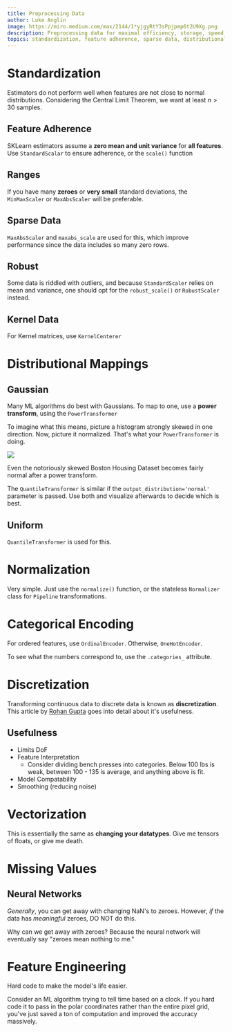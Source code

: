 ```yaml
---
title: Preprocessing Data 
author: Luke Anglin 
image: https://miro.medium.com/max/2144/1*yjgyRtY3sPpjpmp6t2U9Xg.png
description: Preprocessing data for maximal efficiency, storage, speed, and F1 scores. 
topics: standardization, feature adherence, sparse data, distributional mappings, categorical encoding, normalization, discretization
---
```


# Standardization  

Estimators do not perform well when features are not close to normal distributions.  Considering the <span class="keyword1">Central Limit Theorem</span>, we want at least $n > 30$ samples.  

## Feature Adherence

SKLearn estimators assume a **zero mean and unit variance** for **all features**.  Use `StandardScalar` to ensure adherence, or the `scale()` function

## Ranges

If you have many **zeroes** or **very small** standard deviations, the `MinMaxScaler` or `MaxAbsScaler` will be preferable.

## Sparse Data 

`MaxAbsScaler` and `maxabs_scale` are used for this, which improve performance since the data includes so many zero rows.

## Robust 

Some data is riddled with outliers, and because `StandardScaler` relies on mean and variance, one should opt for the `robust_scale()` or `RobustScaler` instead.

## Kernel Data 

For Kernel matrices, use `KernelCenterer` 

# Distributional Mappings

## Gaussian

Many ML algorithms do best with Gaussians.  To map to one, use a **power transform**, using the `PowerTransformer`

To imagine what this means, picture a histogram strongly skewed in one direction.  Now, picture it normalized.  That's what your `PowerTransformer` is doing.  

![](https://miro.medium.com/max/2144/1*yjgyRtY3sPpjpmp6t2U9Xg.png)

Even the notoriously skewed Boston Housing Dataset becomes fairly normal after a power transform. 

The `QuantileTransformer` is similar if the `output_distribution='normal'` parameter is passed.  Use both and visualize afterwards to decide which is best. 

## Uniform

`QuantileTransformer` is used for this.

# Normalization

Very simple.  Just use the `normalize()` function, or the stateless `Normalizer` class for `Pipeline` transformations.

# Categorical Encoding

For ordered features, use `OrdinalEncoder`.  Otherwise, `OneHotEncoder`.  

To see what the numbers correspond to, use the `.categories_` attribute.

# Discretization

Transforming continuous data to discrete data is known as **discretization**.  This article by [Rohan Gupta](https://towardsdatascience.com/an-introduction-to-discretization-in-data-science-55ef8c9775a2) goes into detail about it's usefulness.

## Usefulness

* Limits DoF 
* Feature Interpretation
    * Consider dividing bench presses into categories.  Below 100 lbs is weak, between 100 - 135 is average, and anything above is fit. 
* Model Compatability
* Smoothing (reducing noise)

# Vectorization 

This is essentially the same as **changing your datatypes**.  Give me tensors of floats, or give me death. 

# Missing Values

## Neural Networks

*Generally*, you can get away with changing NaN's to zeroes.  However, *if* the data has *meaningful* zeroes, DO NOT do this.  

Why can we get away with zeroes?  Because the neural network will eventually say "zeroes mean nothing to me."  

# Feature Engineering

Hard code to make the model's life easier.  

Consider an ML algorithm trying to tell time based on a clock.  If you hard code it to pass in the polar coordinates rather than the entire pixel grid, you've just saved a ton of computation and improved the accuracy massively.  



